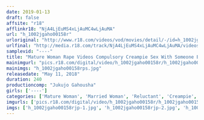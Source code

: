 ```yaml
---
date: 2019-01-13
draft: false
affsite: "r18"
afflinkr18: "NjA4LjEuMS4xLjAuMC4wLjAuMA"
url: "h_1002jgaho00158r"
urloriginal: "http://www.r18.com/videos/vod/movies/detail/-/id=h_1002jgaho00158r"
urlfinal: "http://media.r18.com/track/NjA4LjEuMS4xLjAuMC4wLjAuMA/videos/vod/movies/detail/-/id=h_1002jgaho00158r"
samplevid: "----"
title: "Mature Woman Rape Videos Compulsory Creampie Sex With Someone Else's Wife 240 Minutes"
mainimgurl: "pics.r18.com/digital/video/h_1002jgaho00158r/h_1002jgaho00158rps.jpg"
mainimgs: "h_1002jgaho00158rps.jpg"
releasedate: "May 11, 2018"
duration: 240
productioncomp: "Jukujo Gahousha"
girls: ['----']
categories: ['Mature Woman', 'Married Woman', 'Reluctant', 'Creampie', 'Over 4 Hours']
imgurls: ['pics.r18.com/digital/video/h_1002jgaho00158r/h_1002jgaho00158rjp-1.jpg', 'pics.r18.com/digital/video/h_1002jgaho00158r/h_1002jgaho00158rjp-2.jpg', 'pics.r18.com/digital/video/h_1002jgaho00158r/h_1002jgaho00158rjp-3.jpg', 'pics.r18.com/digital/video/h_1002jgaho00158r/h_1002jgaho00158rjp-4.jpg', 'pics.r18.com/digital/video/h_1002jgaho00158r/h_1002jgaho00158rjp-5.jpg', 'pics.r18.com/digital/video/h_1002jgaho00158r/h_1002jgaho00158rjp-6.jpg', 'pics.r18.com/digital/video/h_1002jgaho00158r/h_1002jgaho00158rjp-7.jpg', 'pics.r18.com/digital/video/h_1002jgaho00158r/h_1002jgaho00158rjp-8.jpg', 'pics.r18.com/digital/video/h_1002jgaho00158r/h_1002jgaho00158rjp-9.jpg', 'pics.r18.com/digital/video/h_1002jgaho00158r/h_1002jgaho00158rjp-10.jpg', 'pics.r18.com/digital/video/h_1002jgaho00158r/h_1002jgaho00158rjp-11.jpg', 'pics.r18.com/digital/video/h_1002jgaho00158r/h_1002jgaho00158rjp-12.jpg', 'pics.r18.com/digital/video/h_1002jgaho00158r/h_1002jgaho00158rjp-13.jpg', 'pics.r18.com/digital/video/h_1002jgaho00158r/h_1002jgaho00158rjp-14.jpg', 'pics.r18.com/digital/video/h_1002jgaho00158r/h_1002jgaho00158rjp-15.jpg', 'pics.r18.com/digital/video/h_1002jgaho00158r/h_1002jgaho00158rjp-16.jpg', 'pics.r18.com/digital/video/h_1002jgaho00158r/h_1002jgaho00158rjp-17.jpg', 'pics.r18.com/digital/video/h_1002jgaho00158r/h_1002jgaho00158rjp-18.jpg', 'pics.r18.com/digital/video/h_1002jgaho00158r/h_1002jgaho00158rjp-19.jpg', 'pics.r18.com/digital/video/h_1002jgaho00158r/h_1002jgaho00158rjp-20.jpg']
imgs: ['h_1002jgaho00158rjp-1.jpg', 'h_1002jgaho00158rjp-2.jpg', 'h_1002jgaho00158rjp-3.jpg', 'h_1002jgaho00158rjp-4.jpg', 'h_1002jgaho00158rjp-5.jpg', 'h_1002jgaho00158rjp-6.jpg', 'h_1002jgaho00158rjp-7.jpg', 'h_1002jgaho00158rjp-8.jpg', 'h_1002jgaho00158rjp-9.jpg', 'h_1002jgaho00158rjp-10.jpg', 'h_1002jgaho00158rjp-11.jpg', 'h_1002jgaho00158rjp-12.jpg', 'h_1002jgaho00158rjp-13.jpg', 'h_1002jgaho00158rjp-14.jpg', 'h_1002jgaho00158rjp-15.jpg', 'h_1002jgaho00158rjp-16.jpg', 'h_1002jgaho00158rjp-17.jpg', 'h_1002jgaho00158rjp-18.jpg', 'h_1002jgaho00158rjp-19.jpg', 'h_1002jgaho00158rjp-20.jpg']
---
```

